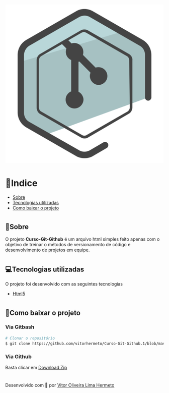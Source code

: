<h1 align="center">
  <img src="alura.png">
<h1>

# 🔎Indice

- [Sobre](#-sobre)
- [Tecnologias utilizadas](#-tecnologias-utilizadas)
- [Como baixar o projeto](#-Como-baixar-o-projeto)

#

## 📝Sobre

O projeto **Curso-Git-Github** é um arquivo html simples feito apenas com o objetivo de treinar o métodos de versionamento de código e desenvolvimento de projetos em equipe.

#

## 💻Tecnologias utilizadas

O projeto foi desenvolvido com as seguintes tecnologias

- [Html5](https://html.spec.whatwg.org/)

#

## 📂Como baixar o projeto

### Via Gitbash

```bash
# Clonar o repositório
$ git clone https://github.com/vitorhermeto/Curso-Git-Github.1/blob/master/index.html

```

### Via Github

Basta clicar em [Download Zip](https://github.com/vitorhermeto/Curso-Git-Github.1/archive/refs/heads/master.zip)

#

Desenvolvido com 💙 por [Vitor Oliveira Lima Hermeto](https://github.com/vitorhermeto)
